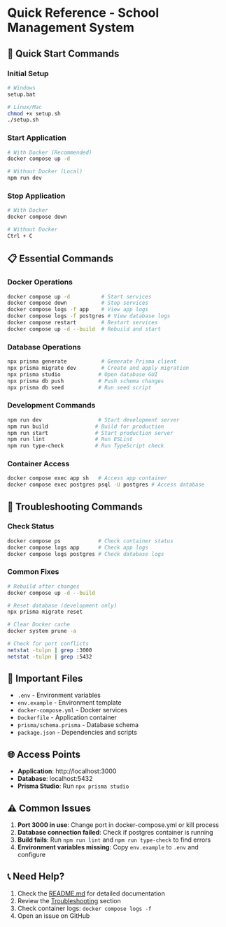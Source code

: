 # Quick Reference - School Management System

## 🚀 Quick Start Commands

### Initial Setup
```bash
# Windows
setup.bat

# Linux/Mac
chmod +x setup.sh
./setup.sh
```

### Start Application
```bash
# With Docker (Recommended)
docker compose up -d

# Without Docker (Local)
npm run dev
```

### Stop Application
```bash
# With Docker
docker compose down

# Without Docker
Ctrl + C
```

## 📋 Essential Commands

### Docker Operations
```bash
docker compose up -d          # Start services
docker compose down           # Stop services
docker compose logs -f app    # View app logs
docker compose logs -f postgres # View database logs
docker compose restart        # Restart services
docker compose up -d --build  # Rebuild and start
```

### Database Operations
```bash
npx prisma generate           # Generate Prisma client
npx prisma migrate dev        # Create and apply migration
npx prisma studio            # Open database GUI
npx prisma db push           # Push schema changes
npx prisma db seed           # Run seed script
```

### Development Commands
```bash
npm run dev                  # Start development server
npm run build               # Build for production
npm run start               # Start production server
npm run lint                # Run ESLint
npm run type-check          # Run TypeScript check
```

### Container Access
```bash
docker compose exec app sh   # Access app container
docker compose exec postgres psql -U postgres # Access database
```

## 🔧 Troubleshooting Commands

### Check Status
```bash
docker compose ps            # Check container status
docker compose logs app      # Check app logs
docker compose logs postgres # Check database logs
```

### Common Fixes
```bash
# Rebuild after changes
docker compose up -d --build

# Reset database (development only)
npx prisma migrate reset

# Clear Docker cache
docker system prune -a

# Check for port conflicts
netstat -tulpn | grep :3000
netstat -tulpn | grep :5432
```

## 📁 Important Files

- `.env` - Environment variables
- `env.example` - Environment template
- `docker-compose.yml` - Docker services
- `Dockerfile` - Application container
- `prisma/schema.prisma` - Database schema
- `package.json` - Dependencies and scripts

## 🌐 Access Points

- **Application**: http://localhost:3000
- **Database**: localhost:5432
- **Prisma Studio**: Run `npx prisma studio`

## ⚠️ Common Issues

1. **Port 3000 in use**: Change port in docker-compose.yml or kill process
2. **Database connection failed**: Check if postgres container is running
3. **Build fails**: Run `npm run lint` and `npm run type-check` to find errors
4. **Environment variables missing**: Copy `env.example` to `.env` and configure

## 📞 Need Help?

1. Check the [README.md](README.md) for detailed documentation
2. Review the [Troubleshooting](#troubleshooting) section
3. Check container logs: `docker compose logs -f`
4. Open an issue on GitHub
